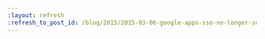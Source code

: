 ```yaml
---
:layout: refresh
:refresh_to_post_id: /blog/2015/2015-03-06-google-apps-sso-no-longer-supported-in-jenkins-openid-plugin
---
```

